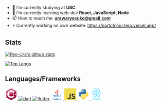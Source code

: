 <!-- ### Hi there 👋 -->

<!--
**Ryo-Ura/Ryo-Ura** is a ✨ _special_ ✨ repository because its `README.md` (this file) appears on your GitHub profile.

Here are some ideas to get you started:

<--
- 🌱 I’m currently learning ...
- 👯 I’m looking to collaborate on ...
- 🤔 I’m looking for help with ...
- 💬 Ask me about ...
- 📫 How to reach me: ...
- 😄 Pronouns: ...
- ⚡ Fun fact: ...
-->

<!-- <h1 align="center">Hi 👋, I'm Ryosuke Urawa</h1> -->
<!-- <h3 align="center">An University student desiring to work as an engineer</h3> -->

- 🔭 I’m currently studying at **UBC**
- 🌱 I’m currently learning web-dev **React, JavaScript, Node**
- 📫 How to reach me: **urawaryosuke@gmail.com**
- ⚡ Currently working on own website: https://portofolio-zero.vercel.app/

## Stats
[![Ryo-Ura's github stats](https://github-readme-stats.vercel.app/api?username=Ryo-Ura&count_private=true&show_icons=true&theme=tokyonight)](https://github.com/Ryo-Ura/)

[![Top Langs](https://github-readme-stats.vercel.app/api/top-langs/?username=Ryo-Ura&layout=compact&theme=tokyonight)](https://github.com/Ryo-Ura/)

<!-- ## language
<img src="https://img.shields.io/badge/-C++-1572B6.svg?logo=c%2B%2B&style=plastic">|<img src="https://img.shields.io/badge/-JavaScript-3399FF.svg?logo=javascript&style=plastic">|<img src="https://img.shields.io/badge/-Java-007396.svg?logo=java&style=plastic">|<img src="https://img.shields.io/badge/-Dart-0175C2.svg?logo=dart&style=plastic">|<img src="https://img.shields.io/badge/-Python-FFFF00.svg?logo=Python&style=plastic">
:--:|:--:|:--:|:--:|:--:| -->

## Languages/Frameworks
<!-- <h3 align="left">Languages and Tools:</h3> -->
<p align="left"> 
<a href="https://www.w3schools.com/cpp/" target="_blank" rel="noreferrer"> 
<img src="https://raw.githubusercontent.com/devicons/devicon/master/icons/cplusplus/cplusplus-original.svg" alt="cplusplus" width="40" height="40"/> </a> 
<a href="https://dart.dev" target="_blank" rel="noreferrer"> 
<img src="https://www.vectorlogo.zone/logos/dartlang/dartlang-icon.svg" alt="dart" width="40" height="40"/> 
</a> 
<a href="https://flutter.dev" target="_blank" rel="noreferrer"> 
<img src="https://www.vectorlogo.zone/logos/flutterio/flutterio-icon.svg" alt="flutter" width="40" height="40"/> </a> 
<a href="https://www.java.com" target="_blank" rel="noreferrer"> 
<img src="https://raw.githubusercontent.com/devicons/devicon/master/icons/java/java-original.svg" alt="java" width="40" height="40"/> 
</a> 
<a href="https://developer.mozilla.org/en-US/docs/Web/JavaScript" target="_blank" rel="noreferrer"> 
<img src="https://raw.githubusercontent.com/devicons/devicon/master/icons/javascript/javascript-original.svg" alt="javascript" width="40" height="40"/> 
</a> 
<a href="https://www.python.org" target="_blank" rel="noreferrer"> 
<img src="https://raw.githubusercontent.com/devicons/devicon/master/icons/python/python-original.svg" alt="python" width="40" height="40"/> 
</a> 
<a href="https://reactjs.org/" target="_blank" rel="noreferrer"> 
<img src="https://raw.githubusercontent.com/devicons/devicon/master/icons/react/react-original-wordmark.svg" alt="react" width="40" height="40"/> 
</a> </p>



